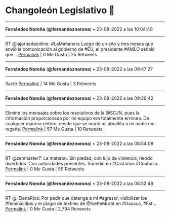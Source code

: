 # Changoleón Legislativo 🙈
*****
**Fernández Noroña** (**@fernandeznorona**) • 23-08-2022 a las 10:04:40
*****
RT @lajornadaonline: #LaMañanera Luego de un año y tres meses que envió la comunicación al gobierno de #EU, el presidente #AMLO señaló que…
[Permalink](https://twitter.com/fernandeznorona/status/1562138771415568384) | 0 Me Gusta | 25 Retweets
*****
**Fernández Noroña** (**@fernandeznorona**) • 23-08-2022 a las 09:47:27
*****
Xacto
[Permalink](https://twitter.com/fernandeznorona/status/1562134436195569664) | 14 Me Gusta | 3 Retweets
*****
**Fernández Noroña** (**@fernandeznorona**) • 23-08-2022 a las 09:29:42
*****
Eliminé los mensajes sobre los resolutivos de la @SCJN, pues la información proporcionada por mi equipo era totalmente errónea. De cualquier manera reitero, desde que se murió mi abuelita a mi nadie me regaña.
[Permalink](https://twitter.com/fernandeznorona/status/1562129970394271744) | 57 Me Gusta | 10 Retweets
*****
**Fernández Noroña** (**@fernandeznorona**) • 23-08-2022 a las 08:54:08
*****
RT @zenmaster7: La mataron.
Sin piedad, con lujo de violencia, riendo divertidos.
Con autoridades presentes.
Sucedió en #Castaños #Coahuila…
[Permalink](https://twitter.com/fernandeznorona/status/1562121017471995905) | 0 Me Gusta | 99 Retweets
*****
**Fernández Noroña** (**@fernandeznorona**) • 23-08-2022 a las 08:52:48
*****
RT @_ElenaRios: Por pedir que detenga a mi #agresor, visibilizar los #feminicidios y el plagio de textiles de @IvetteMurat en #Oaxaca, #Est…
[Permalink](https://twitter.com/fernandeznorona/status/1562120682347143169) | 0 Me Gusta | 2,794 Retweets